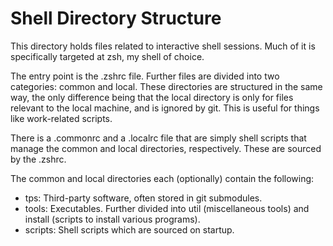 # Shell Directory Structure
This directory holds files related to interactive shell sessions. Much of it is
specifically targeted at zsh, my shell of choice.

The entry point is the .zshrc file. Further files are divided into two
categories: common and local. These directories are structured in the same way,
the only difference being that the local directory is only for files relevant
to the local machine, and is ignored by git. This is useful for things like
work-related scripts.

There is a .commonrc and a .localrc file that are simply shell scripts that
manage the common and local directories, respectively. These are sourced by the
.zshrc.

The common and local directories each (optionally) contain the following:
* tps: Third-party software, often stored in git submodules.
* tools: Executables. Further divided into util (miscellaneous tools) and
  install (scripts to install various programs).
* scripts: Shell scripts which are sourced on startup.
